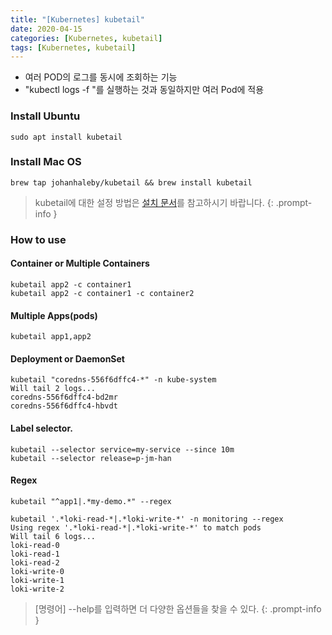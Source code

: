 ```yaml
---
title: "[Kubernetes] kubetail"
date: 2020-04-15
categories: [Kubernetes, kubetail]
tags: [Kubernetes, kubetail]
---
```


- 여러 POD의 로그를 동시에 조회하는 기능
- "kubectl logs -f "를 실행하는 것과 동일하지만 여러 Pod에 적용

### Install Ubuntu

```shell
sudo apt install kubetail
```

### Install Mac OS

```shell
brew tap johanhaleby/kubetail && brew install kubetail
```

> kubetail에 대한 설정 방법은 [설치 문서](https://github.com/johanhaleby/kubetail)를 참고하시기 바랍니다.
{: .prompt-info }

### How to use
#### Container or Multiple Containers
```shell
kubetail app2 -c container1
kubetail app2 -c container1 -c container2
```

#### Multiple Apps(pods)
```shell
kubetail app1,app2
``` 

#### Deployment or DaemonSet
```shell
kubetail "coredns-556f6dffc4-*" -n kube-system
Will tail 2 logs...
coredns-556f6dffc4-bd2mr
coredns-556f6dffc4-hbvdt
```

#### Label selector.
```shell
kubetail --selector service=my-service --since 10m
kubetail --selector release=p-jm-han
```

#### Regex
```shell
kubetail "^app1|.*my-demo.*" --regex

kubetail '.*loki-read-*|.*loki-write-*' -n monitoring --regex
Using regex '.*loki-read-*|.*loki-write-*' to match pods
Will tail 6 logs...
loki-read-0
loki-read-1
loki-read-2
loki-write-0
loki-write-1
loki-write-2
```

> [명령어] --help를 입력하면 더 다양한 옵션들을 찾을 수 있다.
{: .prompt-info }